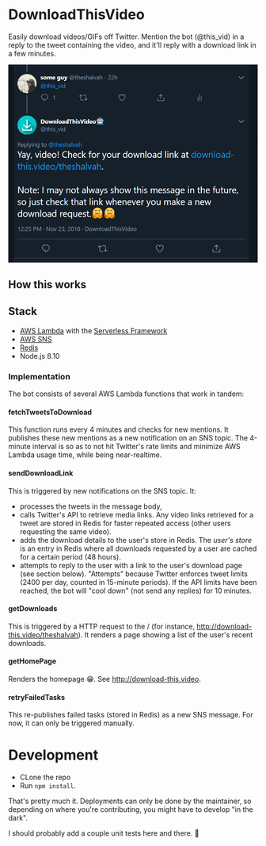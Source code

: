 # DownloadThisVideo
Easily download videos/GIFs off Twitter. Mention the bot (@this_vid) in a reply to the tweet containing the video, and it'll reply with a download link in a few minutes.

![](./this-vid.png)

## How this works
## Stack
- [AWS Lambda](https://aws.amazon.com/lambda/) with the [Serverless Framework](http://serverless.com)
- [AWS SNS](http://aws.amazon.com/sns)
- [Redis](http://redis.io)
- Node.js 8.10

### Implementation
The bot consists of several AWS Lambda functions that work in tandem:

#### fetchTweetsToDownload
This function runs every 4 minutes and checks for new mentions. It publishes these new mentions as a new notification on an SNS topic. The 4-minute interval is so as to not hit Twitter's rate limits and minimize AWS Lambda usage time, while being near-realtime.


#### sendDownloadLink
This is triggered by new notifications on the SNS topic. It:
- processes the tweets in the message body,
- calls Twitter's API to retrieve media links. Any video links retrieved for a tweet are stored in Redis for faster repeated access (other users requesting the same video).
- adds the download details to the user's store in Redis. The _user's store_ is an entry in Redis where all downloads requested by a user are cached for a certain period (48 hours).
- attempts to reply to the user with a link to the user's download page (see section below). "Attempts" because  Twitter enforces tweet limits (2400 per day, counted in 15-minute periods). If the API limits have been reached, the bot will "cool down" (not send any replies) for 10 minutes.

#### getDownloads
This is triggered by a HTTP request to the <AWS API Gateway URL>/<Twitter-handle> (for instance, http://download-this.video/theshalvah). It renders a page showing a list of the user's recent downloads.

#### getHomePage
Renders the homepage 😁. See http://download-this.video.

#### retryFailedTasks
This re-publishes failed tasks (stored in Redis) as a new SNS message. For now, it can only be triggered manually.

# Development
- CLone the repo
- Run `npm install`.

That's pretty much it. Deployments can only be done by the maintainer, so depending on where you're contributing, you might have to develop "in the dark".

I should probably add a couple unit tests here and there. 🤔
